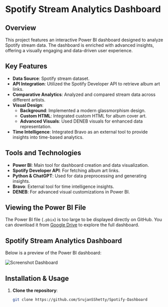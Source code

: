 
# Spotify Stream Analytics Dashboard

## Overview
This project features an interactive Power BI dashboard designed to analyze Spotify stream data. The dashboard is enriched with advanced insights, offering a visually engaging and data-driven user experience.

## Key Features
- **Data Source**: Spotify stream dataset.
- **API Integration**: Utilized the Spotify Developer API to retrieve album art links.
- **Comparative Analytics**: Analyzed and compared stream data across different artists.
- **Visual Design**: 
  - **Background**: Implemented a modern glassmorphism design.
  - **Custom HTML**: Integrated custom HTML for album cover art.
  - **Advanced Visuals**: Used DENEB visuals for enhanced data representation.
- **Time Intelligence**: Integrated Bravo as an external tool to provide insights into time-based analytics.

## Tools and Technologies
- **Power BI**: Main tool for dashboard creation and data visualization.
- **Spotify Developer API**: For fetching album art links.
- **Python & ChatGPT**: Used for data preprocessing and generating insights.
- **Bravo**: External tool for time intelligence insights.
- **DENEB**: For advanced visual customizations in Power BI.


## Viewing the Power BI File

The Power BI file (`.pbix`) is too large to be displayed directly on GitHub. You can download it from [Google Drive]([[your-link-here](https://drive.google.com/file/d/1FHbvrJRPHRwTbt5IX08azhulm2VPfFze/view?usp=sharing)]()) to explore the full dashboard.

## Spotify Stream Analytics Dashboard

Below is a preview of the Power BI dashboard:

![Screenshot Dashboard](https://github.com/user-attachments/assets/5612ae2a-d85a-4781-9425-9bfcfb8637e0)





## Installation & Usage
1. **Clone the repository**:
   ```bash
   git clone https://github.com/SrujanSShetty/Spotify-Dashboard
